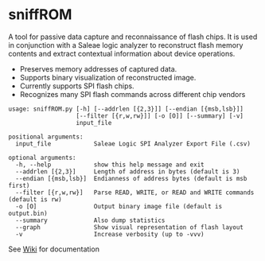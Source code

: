# sniffROM
A tool for passive data capture and reconnaissance of flash chips. It is used in conjunction with a Saleae logic analyzer to reconstruct flash memory contents and extract contextual information about device operations.

* Preserves memory addresses of captured data.
* Supports binary visualization of reconstructed image.
* Currently supports SPI flash chips.
* Recognizes many SPI flash commands across different chip vendors
```
usage: sniffROM.py [-h] [--addrlen [{2,3}]] [--endian [{msb,lsb}]]
                   [--filter [{r,w,rw}]] [-o [O]] [--summary] [-v]
                   input_file

positional arguments:
  input_file            Saleae Logic SPI Analyzer Export File (.csv)

optional arguments:
  -h, --help            show this help message and exit
  --addrlen [{2,3}]     Length of address in bytes (default is 3)
  --endian [{msb,lsb}]  Endianness of address bytes (default is msb first)
  --filter [{r,w,rw}]   Parse READ, WRITE, or READ and WRITE commands (default is rw)
  -o [O]                Output binary image file (default is output.bin)
  --summary             Also dump statistics
  --graph               Show visual representation of flash layout
  -v                    Increase verbosity (up to -vvv)
```
See [Wiki](https://github.com/alainiamburg/sniffROM/wiki) for documentation
